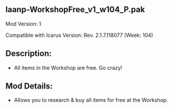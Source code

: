 laanp-WorkshopFree_v1_w104_P.pak
----------------------------------------------------------------------
Mod Version: 1

Compatible with Icarus Version: Rev. 2.1.7.118077 (Week: 104)

## Description:
- All items in the Workshop are free. Go crazy!

## Mod Details:
- Allows you to research & buy all items for free at the Workshop.










































